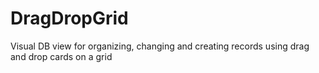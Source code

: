# DragDropGrid
Visual DB view for organizing, changing and creating records using drag and drop cards on a grid
